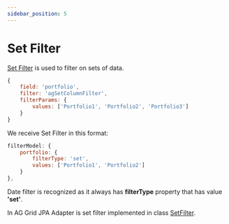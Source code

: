 ```yaml
---
sidebar_position: 5
---
```


# Set Filter
[Set Filter](https://ag-grid.com/angular-data-grid/filter-set/) is used to filter on sets of data.
```javascript title="Example of column definition with set filter"
{
    field: 'portfolio',
    filter: 'agSetColumnFilter',
    filterParams: {
        values: ['Portfolio1', 'Portfolio2', 'Portfolio3']
    }
}
```

We receive Set Filter in this format:
```javascript title="Example of received set filter in filter model in request"
filterModel: {
    portfolio: {
        filterType: 'set',
        values: ['Portfolio1', 'Portfolio2']
    }
},
```

Date filter is recognized as it always has **filterType** property that has value **'set'**.

In AG Grid JPA Adapter is set filter implemented in class [SetFilter](https://github.com/smolcan/ag-grid-jpa-adapter/blob/main/src/main/java/io/github/smolcan/aggrid/jpa/adapter/filter/simple/SetFilter.java).
